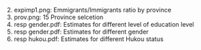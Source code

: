 2. expimp1.png: Emmigrants/Immigrants ratio by province
3. prov.png: 15 Province selcetion 
4. resp gender.pdf: Estimates for different level of education level
5. resp gender.pdf: Estimates for different gender
6. resp hukou.pdf: Estimates for different Hukou status
